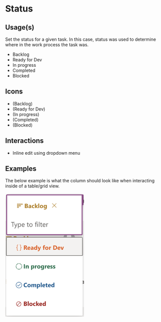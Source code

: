# Status

## Usage(s)

Set the status for a given task. In this case, status was used to determine where in the work process the task was.

- Backlog
- Ready for Dev
- In progress
- Completed
- Blocked

## Icons

- (Backlog)
- (Ready for Dev)
- (In progress)
- (Completed)
- (Blocked)

## Interactions

- Inline edit using dropdown menu

## Examples

The below example is what the column should look like when interacting inside of a table/grid view.

<img src="status-dropdown.png" width="50%" alt="example image of the status dropdown for inline editing">
